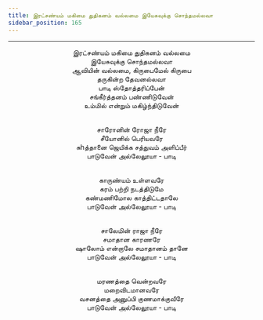 ```yaml
---
title: இரட்சண்யம் மகிமை துதிகனம் வல்லமை இயேசுவுக்கு சொந்தமல்லவா
sidebar_position: 165
---
```


---
<center>
இரட்சண்யம் மகிமை துதிகனம் வல்லமை<br/>
இயேசுவுக்கு சொந்தமல்லவா<br/>
ஆவியின் வல்லமை, கிருபைமேல் கிருபை<br/>
தருகின்ற தேவனல்லவா<br/>
பாடி ஸ்தோத்தரிப்பேன்<br/>
சங்கீர்த்தனம் பண்ணிடுவேன்<br/>
உம்மில் என்றும் மகிழ்ந்திடுவேன்<br/><br/>

சாரோனின் ரோஜா நீரே<br/>
சீயோனில் பெரியவரே<br/>
சுhத்தானை ஜெயிக்க சத்துவம் அளிப்பீர்<br/>
பாடுவேன் அல்லேலூயா            - பாடி<br/><br/>

காருண்யம் உள்ளவரே<br/>
கரம் பற்றி நடத்திடுமே<br/>
கண்மணிமோல காத்திட்டதாலே<br/>
பாடுவேன் அல்லேலூயா            - பாடி<br/><br/>

சாலேமின் ராஜா நீரே<br/>
சமாதான காரணரே<br/>
ஷாலோம் என்றாலே சமாதானம் தானே<br/>
பாடுவேன் அல்லேலூயா            - பாடி<br/><br/>

மரணத்தை வென்றவரே<br/>
மறைவிடமானவரே<br/>
வசனத்தை அனுப்பி குணமாக்குவீரே<br/>
பாடுவேன் அல்லேலூயா            - பாடி
</center>